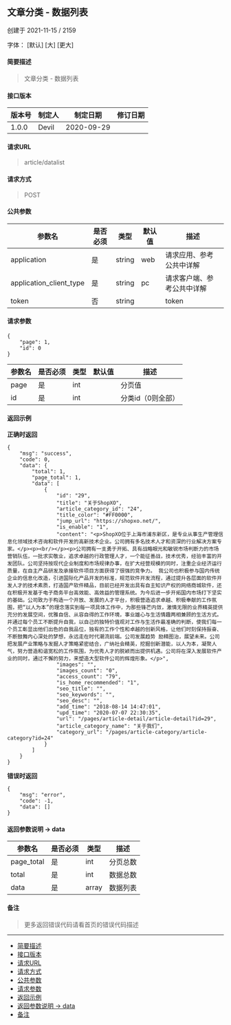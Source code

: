 ## 文章分类 - 数据列表

创建于 2021-11-15 / 2159

字体： \[默认\] \[大\] \[更大\]

#### 简要描述

> 文章分类 - 数据列表

#### 接口版本

| 版本号 | 制定人 | 制定日期 | 修订日期 |
| --- | --- | --- | --- |
| 1.0.0 | Devil | 2020-09-29 |  |

#### 请求URL

> article/datalist

#### 请求方式

> POST

#### 公共参数

| 参数名 | 是否必须 | 类型 | 默认值 | 描述 |
| --- | --- | --- | --- | --- |
| application | 是 | string | web | 请求应用、参考公共中详解 |
| application\_client\_type | 是 | string | pc | 请求客户端、参考公共中详解 |
| token | 否 | string |  | token |

#### 请求参数

```
{
    "page": 1,
    "id": 0
}
```

| 参数名 | 是否必须 | 类型 | 默认值 | 描述 |
| --- | --- | --- | --- | --- |
| page | 是 | int |  | 分页值 |
| id | 是 | int |  | 分类id（0则全部） |

#### 返回示例

**正确时返回**

```
{
    "msg": "success",
    "code": 0,
    "data": {
        "total": 1,
        "page_total": 1,
        "data": [
            {
                "id": "29",
                "title": "关于ShopXO",
                "article_category_id": "24",
                "title_color": "#FF0000",
                "jump_url": "https://shopxo.net/",
                "is_enable": "1",
                "content": "<p>ShopXO位于上海市浦东新区，是专业从事生产管理信息化领域技术咨询和软件开发的高新技术企业。公司拥有多名技术人才和资深的行业解决方案专家。</p><p><br/></p><p>公司拥有一支勇于开拓、具有战略眼光和敏锐市场判断力的市场营销队伍，一批求实敬业，追求卓越的行政管理人才，一个能征善战，技术优秀，经验丰富的开发团队。公司坚持按现代企业制度和市场规律办事，在扩大经营规模的同时，注重企业经济运行质量，在自主产品研发及承接软件项目方面获得了很强的竞争力。 我公司也积极参与国内传统企业的信息化改造，引进国际化产品开发的标准，规范软件开发流程，通过提升各层面的软件开发人才的技术素质，打造国产软件精品，目前已经开发出具有自主知识产权的网络商城软件，还在积极开发基于电子商务平台高效能、高效益的管理系统。为今后进一步开拓国内市场打下坚实的基础。公司致力于构造一个开放、发展的人才平台，积极营造追求卓越、积极奉献的工作氛围，把“以人为本”的理念落实到每一项具体工作中，为那些锋芒内敛，激情无限的业界精英提供充分的发展空间，优雅自信、从容自得的工作环境，事业雄心与生活情趣两相兼顾的生活方式。并通过每个员工不断提升自我，以自己的独特价值观对工作与生活作最准确的判断，使我们每一个员工彰显出他们出色的自我品位，独有的工作个性和卓越的创新风格，让他们时刻保持振奋、不断鼓舞内心深处的梦想，永远走在时代潮流前端。公司发展趋势 励精图治，展望未来。公司把发展产业策略与发掘人才策略紧密结合，广纳社会精英，挖掘创新潜能，以人为本，凝聚人气，努力营造和谐宽松的工作氛围，为优秀人才的脱颖而出提供机遇。公司将在深入发展软件产业的同时，通过不懈的努力，来塑造大型软件公司的辉煌形象。</p>",
                "images": "",
                "images_count": "0",
                "access_count": "79",
                "is_home_recommended": "1",
                "seo_title": "",
                "seo_keywords": "",
                "seo_desc": "",
                "add_time": "2018-08-14 14:47:01",
                "upd_time": "2020-07-07 22:30:35",
                "url": "/pages/article-detail/article-detail?id=29",
                "article_category_name": "关于我们",
                "category_url": "/pages/article-category/article-category?id=24"
            }
        ]
    }
}
```

**错误时返回**

```
{
    "msg": "error",
    "code": -1,
    "data": []
}
```

#### 返回参数说明 -> data

| 参数名 | 是否必须 | 类型 | 描述 |
| --- | --- | --- | --- |
| page\_total | 是 | int | 分页总数 |
| total | 是 | int | 数据总数 |
| data | 是 | array | 数据列表 |

#### 备注

> 更多返回错误代码请看首页的错误代码描述

* * *

+   [简要描述](#nav-0-H4)
+   [接口版本](#nav-2-H4)
+   [请求URL](#nav-3-H4)
+   [请求方式](#nav-4-H4)
+   [公共参数](#nav-5-H4)
+   [请求参数](#nav-6-H4)
+   [返回示例](#nav-7-H4)
+   [返回参数说明 -> data](#nav-8-H4)
+   [备注](#nav-9-H4)